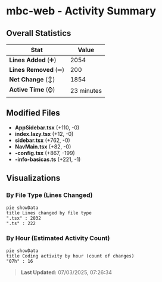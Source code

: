# mbc-web - Activity Summary 

## Overall Statistics

| Stat                   | Value                                                             |
| ---------------------- | ----------------------------------------------------------------- |
| **Lines Added** (➕)   | 2054                                          |
| **Lines Removed** (➖) | 200                                        |
| **Net Change** (↕)    | 1854                |
| **Active Time** (⌚)   | 23 minutes |


## Modified Files
- **AppSidebar.tsx** (+110, -0)
- **index.lazy.tsx** (+12, -0)
- **sidebar.tsx** (+762, -0)
- **NavMain.tsx** (+82, -0)
- **-config.tsx** (+867, -199)
- **-info-basicas.ts** (+221, -1)

## Visualizations

### By File Type (Lines Changed)

```mermaid
pie showData
title Lines changed by file type
".tsx" : 2032
".ts" : 222
```

### By Hour (Estimated Activity Count)

```mermaid
pie showData
title Coding activity by hour (count of changes)
"07h" : 16
```


> **Last Updated:** 07/03/2025, 07:26:34